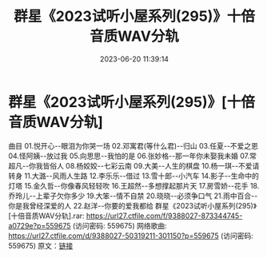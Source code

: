 ﻿---
title: 群星《2023试听小屋系列(295)》十倍音质WAV分轨
date: 2023-06-20 11:39:14
categories: WAV车载音乐、镜像
tags: 流行舞曲
---
# 群星《2023试听小屋系列(295)》[十倍音质WAV分轨]

曲目
01.悦开心--眼泪为你哭一场
02.邓寓君(等什么君)--归山
03.任夏--不爱之恩
04.怪阿姨--放过我
05.向思思--我怕的是
06.张妙格--那一年你未娶我未婚
07.常超凡--你我皆俗人
08.杨姣姣--七彩云南
09.大美--人生的棋盘
10.杨一琪--不爱请转身
11.大潞--风雨人生路
12.李乐乐--借过
13.雪十郎--小汽车
14.影子--生命中的灯塔
15.金久哲--你像春风轻轻吹
16.王超然--多想撑起那片天
17.房雪娇--花手
18.乔玲儿--上辈子欠你多少
19.大笨--情不自禁
20.晓晓--必须争口气
21.雨中百合--你是我曾经深爱的人
22.赵洋--你要的爱我都给
群星《2023试听小屋系列(295)》[十倍音质WAV分轨].rar: https://url27.ctfile.com/f/9388027-873344745-a0729e?p=559675
(访问密码: 559675)
网络歌曲: https://url27.ctfile.com/d/9388027-50319211-301150?p=559675
(访问密码: 559675)
原文：[链接](https://blog.sina.com.cn/s/blog_1647c7e76010312f7.html)